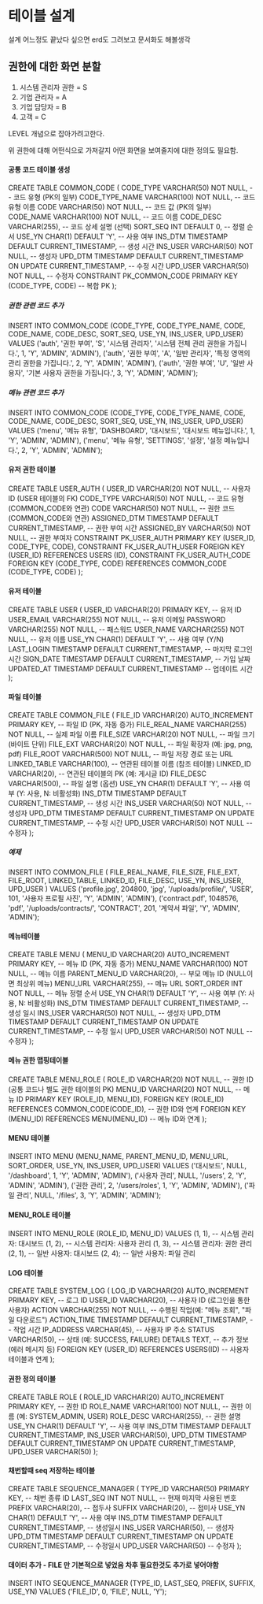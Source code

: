 
# 테이블 설계

설계 어느정도 끝났다 싶으면 erd도 그려보고 문서화도 해볼생각

## 권한에 대한 화면 분할

1. 시스템 관리자 권한 = S
2. 기업 관리자 = A
3. 기업 담당자 = B
4. 고객 = C

LEVEL 개념으로 잡아가려고한다.

위 권한에 대해 어떤식으로 가져갈지 어떤 화면을 보여줄지에 대한 정의도 필요함.


#### 공통 코드 테이블 생성
CREATE TABLE COMMON_CODE (
    CODE_TYPE         VARCHAR(50) NOT NULL,         -- 코드 유형 (PK의 일부)
    CODE_TYPE_NAME    VARCHAR(100) NOT NULL,       -- 코드 유형 이름
    CODE              VARCHAR(50) NOT NULL,        -- 코드 값 (PK의 일부)
    CODE_NAME         VARCHAR(100) NOT NULL,       -- 코드 이름
    CODE_DESC         VARCHAR(255),                -- 코드 상세 설명 (선택)
    SORT_SEQ          INT DEFAULT 0,               -- 정렬 순서
    USE_YN            CHAR(1) DEFAULT 'Y',         -- 사용 여부
    INS_DTM           TIMESTAMP DEFAULT CURRENT_TIMESTAMP, -- 생성 시간
    INS_USER          VARCHAR(50) NOT NULL,        -- 생성자
    UPD_DTM           TIMESTAMP DEFAULT CURRENT_TIMESTAMP ON UPDATE CURRENT_TIMESTAMP, -- 수정 시간
    UPD_USER          VARCHAR(50) NOT NULL,        -- 수정자
    CONSTRAINT PK_COMMON_CODE PRIMARY KEY (CODE_TYPE, CODE) -- 복합 PK
);

##### 권한 관련 코드 추가
INSERT INTO COMMON_CODE (CODE_TYPE, CODE_TYPE_NAME, CODE, CODE_NAME, CODE_DESC, SORT_SEQ, USE_YN, INS_USER, UPD_USER)
VALUES
    ('auth', '권한 부여', 'S', '시스템 관리자', '시스템 전체 관리 권한을 가집니다.', 1, 'Y', 'ADMIN', 'ADMIN'),
    ('auth', '권한 부여', 'A', '일반 관리자', '특정 영역의 관리 권한을 가집니다.', 2, 'Y', 'ADMIN', 'ADMIN'),
    ('auth', '권한 부여', 'U', '일반 사용자', '기본 사용자 권한을 가집니다.', 3, 'Y', 'ADMIN', 'ADMIN');

##### 메뉴 관련 코드 추가
INSERT INTO COMMON_CODE (CODE_TYPE, CODE_TYPE_NAME, CODE, CODE_NAME, CODE_DESC, SORT_SEQ, USE_YN, INS_USER, UPD_USER)
VALUES
    ('menu', '메뉴 유형', 'DASHBOARD', '대시보드', '대시보드 메뉴입니다.', 1, 'Y', 'ADMIN', 'ADMIN'),
    ('menu', '메뉴 유형', 'SETTINGS', '설정', '설정 메뉴입니다.', 2, 'Y', 'ADMIN', 'ADMIN');

#### 유저 권한 테이블
CREATE TABLE USER_AUTH (
    USER_ID       VARCHAR(20) NOT NULL,              -- 사용자 ID (USER 테이블의 FK)
    CODE_TYPE     VARCHAR(50) NOT NULL,        -- 코드 유형 (COMMON_CODE와 연관)
    CODE          VARCHAR(50) NOT NULL,        -- 권한 코드 (COMMON_CODE와 연관)
    ASSIGNED_DTM  TIMESTAMP DEFAULT CURRENT_TIMESTAMP, -- 권한 부여 시간
    ASSIGNED_BY   VARCHAR(50) NOT NULL,        -- 권한 부여자
    CONSTRAINT PK_USER_AUTH PRIMARY KEY (USER_ID, CODE_TYPE, CODE),
    CONSTRAINT FK_USER_AUTH_USER FOREIGN KEY (USER_ID) REFERENCES USERS (ID),
    CONSTRAINT FK_USER_AUTH_CODE FOREIGN KEY (CODE_TYPE, CODE) REFERENCES COMMON_CODE (CODE_TYPE, CODE)
);

#### 유저 테이블
CREATE TABLE USER (
    USER_ID VARCHAR(20) PRIMARY KEY,         -- 유저 ID
    USER_EMAIL VARCHAR(255) NOT NULL,        -- 유저 이메일
    PASSWORD VARCHAR(255) NOT NULL,          -- 패스워드
    USER_NAME VARCHAR(255) NOT NULL,         -- 유저 이름
    USE_YN CHAR(1) DEFAULT 'Y',              -- 사용 여부 (Y/N)
    LAST_LOGIN TIMESTAMP DEFAULT CURRENT_TIMESTAMP, -- 마지막 로그인 시간
    SIGN_DATE TIMESTAMP DEFAULT CURRENT_TIMESTAMP, -- 가입 날짜
    UPDATED_AT TIMESTAMP DEFAULT CURRENT_TIMESTAMP -- 업데이트 시간
);


#### 파일 테이블
CREATE TABLE COMMON_FILE (
    FILE_ID          VARCHAR(20) AUTO_INCREMENT PRIMARY KEY,  -- 파일 ID (PK, 자동 증가)
    FILE_REAL_NAME   VARCHAR(255) NOT NULL,              -- 실제 파일 이름
    FILE_SIZE        VARCHAR(20) NOT NULL,                   -- 파일 크기 (바이트 단위)
    FILE_EXT         VARCHAR(20) NOT NULL,              -- 파일 확장자 (예: jpg, png, pdf)
    FILE_ROOT        VARCHAR(500) NOT NULL,             -- 파일 저장 경로 또는 URL
    LINKED_TABLE     VARCHAR(100),                      -- 연관된 테이블 이름 (참조 테이블)
    LINKED_ID        VARCHAR(20),                            -- 연관된 테이블의 PK (예: 게시글 ID)
    FILE_DESC        VARCHAR(500),                      -- 파일 설명 (옵션)
    USE_YN           CHAR(1) DEFAULT 'Y',               -- 사용 여부 (Y: 사용, N: 비활성화)
    INS_DTM          TIMESTAMP DEFAULT CURRENT_TIMESTAMP, -- 생성 시간
    INS_USER         VARCHAR(50) NOT NULL,              -- 생성자
    UPD_DTM          TIMESTAMP DEFAULT CURRENT_TIMESTAMP ON UPDATE CURRENT_TIMESTAMP, -- 수정 시간
    UPD_USER         VARCHAR(50) NOT NULL               -- 수정자
);

##### 예제
INSERT INTO COMMON_FILE (
    FILE_REAL_NAME, FILE_SIZE, FILE_EXT, FILE_ROOT, LINKED_TABLE, LINKED_ID, FILE_DESC, USE_YN, INS_USER, UPD_USER
)
VALUES
    ('profile.jpg', 204800, 'jpg', '/uploads/profile/', 'USER', 101, '사용자 프로필 사진', 'Y', 'ADMIN', 'ADMIN'),
    ('contract.pdf', 1048576, 'pdf', '/uploads/contracts/', 'CONTRACT', 201, '계약서 파일', 'Y', 'ADMIN', 'ADMIN');

#### 메뉴테이블
CREATE TABLE MENU (
    MENU_ID          VARCHAR(20) AUTO_INCREMENT PRIMARY KEY,  -- 메뉴 ID (PK, 자동 증가)
    MENU_NAME        VARCHAR(100) NOT NULL,             -- 메뉴 이름
    PARENT_MENU_ID   VARCHAR(20),                            -- 부모 메뉴 ID (NULL이면 최상위 메뉴)
    MENU_URL         VARCHAR(255),                      -- 메뉴 URL
    SORT_ORDER       INT NOT NULL,                      -- 메뉴 정렬 순서
    USE_YN           CHAR(1) DEFAULT 'Y',               -- 사용 여부 (Y: 사용, N: 비활성화)
    INS_DTM          TIMESTAMP DEFAULT CURRENT_TIMESTAMP, -- 생성 일시
    INS_USER         VARCHAR(50) NOT NULL,              -- 생성자
    UPD_DTM          TIMESTAMP DEFAULT CURRENT_TIMESTAMP ON UPDATE CURRENT_TIMESTAMP, -- 수정 일시
    UPD_USER         VARCHAR(50) NOT NULL               -- 수정자
);

#### 메뉴 권한 맵핑테이블
CREATE TABLE MENU_ROLE (
    ROLE_ID          VARCHAR(20) NOT NULL,                   -- 권한 ID (공통 코드나 별도 권한 테이블의 PK)
    MENU_ID          VARCHAR(20) NOT NULL,                   -- 메뉴 ID
    PRIMARY KEY (ROLE_ID, MENU_ID),
    FOREIGN KEY (ROLE_ID) REFERENCES COMMON_CODE(CODE_ID), -- 권한 ID와 연계
    FOREIGN KEY (MENU_ID) REFERENCES MENU(MENU_ID)       -- 메뉴 ID와 연계
);

#### MENU 테이블
INSERT INTO MENU (MENU_NAME, PARENT_MENU_ID, MENU_URL, SORT_ORDER, USE_YN, INS_USER, UPD_USER)
VALUES
('대시보드', NULL, '/dashboard', 1, 'Y', 'ADMIN', 'ADMIN'),
('사용자 관리', NULL, '/users', 2, 'Y', 'ADMIN', 'ADMIN'),
('권한 관리', 2, '/users/roles', 1, 'Y', 'ADMIN', 'ADMIN'),
('파일 관리', NULL, '/files', 3, 'Y', 'ADMIN', 'ADMIN');

#### MENU_ROLE 테이블
INSERT INTO MENU_ROLE (ROLE_ID, MENU_ID)
VALUES
(1, 1), -- 시스템 관리자: 대시보드
(1, 2), -- 시스템 관리자: 사용자 관리
(1, 3), -- 시스템 관리자: 권한 관리
(2, 1), -- 일반 사용자: 대시보드
(2, 4); -- 일반 사용자: 파일 관리

#### LOG 테이블
CREATE TABLE SYSTEM_LOG (
    LOG_ID          VARCHAR(20) AUTO_INCREMENT PRIMARY KEY,  -- 로그 ID
    USER_ID         VARCHAR(20),                            -- 사용자 ID (로그인을 통한 사용자)
    ACTION          VARCHAR(255) NOT NULL,            -- 수행된 작업(예: "메뉴 조회", "파일 다운로드")
    ACTION_TIME     TIMESTAMP DEFAULT CURRENT_TIMESTAMP, -- 작업 시간
    IP_ADDRESS      VARCHAR(45),                      -- 사용자 IP 주소
    STATUS          VARCHAR(50),                      -- 상태 (예: SUCCESS, FAILURE)
    DETAILS         TEXT,                              -- 추가 정보 (에러 메시지 등)
    FOREIGN KEY (USER_ID) REFERENCES USERS(ID)         -- 사용자 테이블과 연계
);

#### 권한 정의 테이블
CREATE TABLE ROLE (
    ROLE_ID         VARCHAR(20) AUTO_INCREMENT PRIMARY KEY, -- 권한 ID
    ROLE_NAME       VARCHAR(100) NOT NULL,            -- 권한 이름 (예: SYSTEM_ADMIN, USER)
    ROLE_DESC       VARCHAR(255),                     -- 권한 설명
    USE_YN          CHAR(1) DEFAULT 'Y',              -- 사용 여부
    INS_DTM         TIMESTAMP DEFAULT CURRENT_TIMESTAMP,
    INS_USER        VARCHAR(50),
    UPD_DTM         TIMESTAMP DEFAULT CURRENT_TIMESTAMP ON UPDATE CURRENT_TIMESTAMP,
    UPD_USER        VARCHAR(50)
);

#### 채번할때 seq 저장하는 테이블
CREATE TABLE SEQUENCE_MANAGER (
    TYPE_ID       VARCHAR(50) PRIMARY KEY,  -- 채번 종류 ID
    LAST_SEQ      INT NOT NULL,          -- 현재 마지막 사용된 번호
    PREFIX        VARCHAR(20),             -- 접두사
    SUFFIX        VARCHAR(20),             -- 접미사
    USE_YN        CHAR(1) DEFAULT 'Y',     -- 사용 여부
    INS_DTM       TIMESTAMP DEFAULT CURRENT_TIMESTAMP, -- 생성일시
    INS_USER      VARCHAR(50),             -- 생성자
    UPD_DTM       TIMESTAMP DEFAULT CURRENT_TIMESTAMP ON UPDATE CURRENT_TIMESTAMP, -- 수정일시
    UPD_USER      VARCHAR(50)              -- 수정자
);

#### 데이터 추가 - FILE 만 기본적으로 넣었음 차후 필요한것도 추가로 넣어야함
INSERT INTO SEQUENCE_MANAGER (TYPE_ID, LAST_SEQ, PREFIX, SUFFIX, USE_YN) 
VALUES ('FILE_ID', 0, 'FILE', NULL, 'Y');
